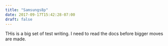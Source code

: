 ```yaml
---
title: "Samsungs8p"
date: 2017-09-17T15:42:28-07:00
draft: false
---
```



THis is a big set of test writing. I need to read the docs before bigger moves are made.
